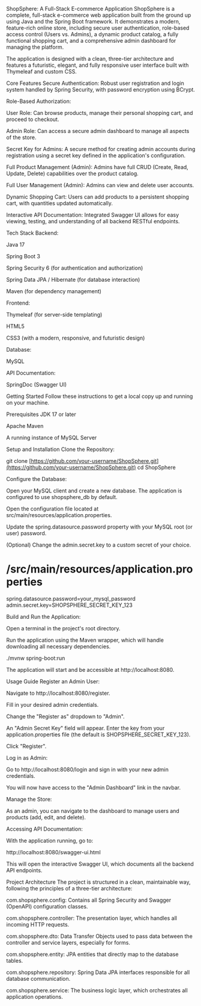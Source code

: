 ShopSphere: A Full-Stack E-commerce Application
ShopSphere is a complete, full-stack e-commerce web application built from the ground up using Java and the Spring Boot framework. It demonstrates a modern, feature-rich online store, including secure user authentication, role-based access control (Users vs. Admins), a dynamic product catalog, a fully functional shopping cart, and a comprehensive admin dashboard for managing the platform.

The application is designed with a clean, three-tier architecture and features a futuristic, elegant, and fully responsive user interface built with Thymeleaf and custom CSS.

Core Features
Secure Authentication: Robust user registration and login system handled by Spring Security, with password encryption using BCrypt.

Role-Based Authorization:

User Role: Can browse products, manage their personal shopping cart, and proceed to checkout.

Admin Role: Can access a secure admin dashboard to manage all aspects of the store.

Secret Key for Admins: A secure method for creating admin accounts during registration using a secret key defined in the application's configuration.

Full Product Management (Admin): Admins have full CRUD (Create, Read, Update, Delete) capabilities over the product catalog.

Full User Management (Admin): Admins can view and delete user accounts.

Dynamic Shopping Cart: Users can add products to a persistent shopping cart, with quantities updated automatically.

Interactive API Documentation: Integrated Swagger UI allows for easy viewing, testing, and understanding of all backend RESTful endpoints.

Tech Stack
Backend:

Java 17

Spring Boot 3

Spring Security 6 (for authentication and authorization)

Spring Data JPA / Hibernate (for database interaction)

Maven (for dependency management)

Frontend:

Thymeleaf (for server-side templating)

HTML5

CSS3 (with a modern, responsive, and futuristic design)

Database:

MySQL

API Documentation:

SpringDoc (Swagger UI)

Getting Started
Follow these instructions to get a local copy up and running on your machine.

Prerequisites
JDK 17 or later

Apache Maven

A running instance of MySQL Server

Setup and Installation
Clone the Repository:

git clone [https://github.com/your-username/ShopSphere.git](https://github.com/your-username/ShopSphere.git)
cd ShopSphere

Configure the Database:

Open your MySQL client and create a new database. The application is configured to use shopsphere_db by default.

Open the configuration file located at src/main/resources/application.properties.

Update the spring.datasource.password property with your MySQL root (or user) password.

(Optional) Change the admin.secret.key to a custom secret of your choice.

# /src/main/resources/application.properties

spring.datasource.password=your_mysql_password
admin.secret.key=SHOPSPHERE_SECRET_KEY_123

Build and Run the Application:

Open a terminal in the project's root directory.

Run the application using the Maven wrapper, which will handle downloading all necessary dependencies.

./mvnw spring-boot:run

The application will start and be accessible at http://localhost:8080.

Usage Guide
Register an Admin User:

Navigate to http://localhost:8080/register.

Fill in your desired admin credentials.

Change the "Register as" dropdown to "Admin".

An "Admin Secret Key" field will appear. Enter the key from your application.properties file (the default is SHOPSPHERE_SECRET_KEY_123).

Click "Register".

Log in as Admin:

Go to http://localhost:8080/login and sign in with your new admin credentials.

You will now have access to the "Admin Dashboard" link in the navbar.

Manage the Store:

As an admin, you can navigate to the dashboard to manage users and products (add, edit, and delete).

Accessing API Documentation:

With the application running, go to:

http://localhost:8080/swagger-ui.html

This will open the interactive Swagger UI, which documents all the backend API endpoints.

Project Architecture
The project is structured in a clean, maintainable way, following the principles of a three-tier architecture:

com.shopsphere.config: Contains all Spring Security and Swagger (OpenAPI) configuration classes.

com.shopsphere.controller: The presentation layer, which handles all incoming HTTP requests.

com.shopsphere.dto: Data Transfer Objects used to pass data between the controller and service layers, especially for forms.

com.shopsphere.entity: JPA entities that directly map to the database tables.

com.shopsphere.repository: Spring Data JPA interfaces responsible for all database communication.

com.shopsphere.service: The business logic layer, which orchestrates all application operations.
